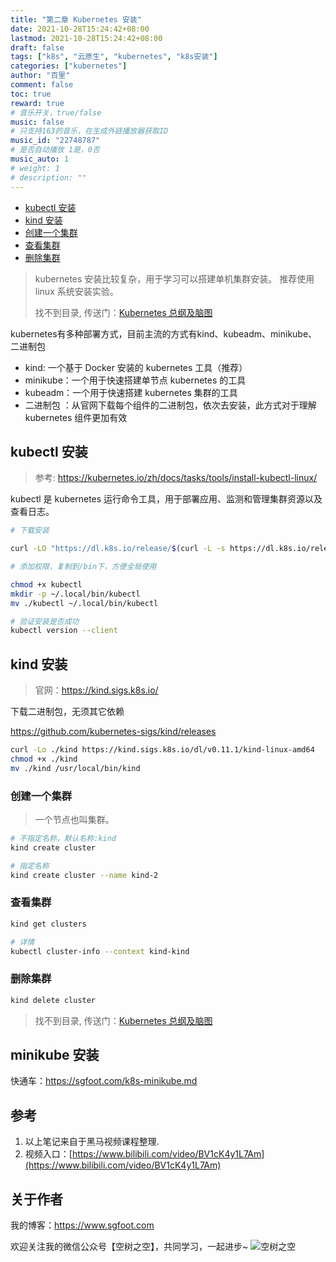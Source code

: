 ```yaml
---
title: "第二章 Kubernetes 安装"
date: 2021-10-28T15:24:42+08:00
lastmod: 2021-10-28T15:24:42+08:00
draft: false
tags: ["k8s", "云原生", "kubernetes", "k8s安装"]
categories: ["kubernetes"]
author: "百里"
comment: false
toc: true
reward: true
# 音乐开关，true/false
music: false
# 只支持163的音乐，在生成外链播放器获取ID
music_id: "22748787"
# 是否自动播放 1是，0否
music_auto: 1
# weight: 1
# description: "" 
---
```


- [kubectl 安装](#kubectl-安装)
- [kind 安装](#kind-安装)
- [创建一个集群](#创建一个集群)
- [查看集群](#查看集群)
- [删除集群](#删除集群)

> kubernetes 安装比较复杂，用于学习可以搭建单机集群安装。
> 推荐使用 linux 系统安装实验。
>
> 找不到目录, 传送门：[Kubernetes 总纲及脑图](https://sgfoot.com/k8s-mindmap.html)

kubernetes有多种部署方式，目前主流的方式有kind、kubeadm、minikube、二进制包

- kind: 一个基于 Docker 安装的 kubernetes 工具（推荐）
- minikube：一个用于快速搭建单节点 kubernetes 的工具
- kubeadm：一个用于快速搭建 kubernetes 集群的工具
- 二进制包 ：从官网下载每个组件的二进制包，依次去安装，此方式对于理解 kubernetes 组件更加有效


## kubectl 安装
> 参考: https://kubernetes.io/zh/docs/tasks/tools/install-kubectl-linux/

kubectl 是 kubernetes 运行命令工具，用于部署应用、监测和管理集群资源以及查看日志。

```sh
# 下载安装

curl -LO "https://dl.k8s.io/release/$(curl -L -s https://dl.k8s.io/release/stable.txt)/bin/linux/amd64/kubectl"

# 添加权限，复制到/bin下，方便全局使用

chmod +x kubectl
mkdir -p ~/.local/bin/kubectl
mv ./kubectl ~/.local/bin/kubectl

# 验证安装是否成功
kubectl version --client

```

## kind 安装
> 官网：https://kind.sigs.k8s.io/

下载二进制包，无须其它依赖 

https://github.com/kubernetes-sigs/kind/releases

```sh
curl -Lo ./kind https://kind.sigs.k8s.io/dl/v0.11.1/kind-linux-amd64
chmod +x ./kind
mv ./kind /usr/local/bin/kind
```



### 创建一个集群

> 一个节点也叫集群。

```sh
# 不指定名称，默认名称:kind 
kind create cluster

# 指定名称
kind create cluster --name kind-2
```

### 查看集群

```sh
kind get clusters

# 详情
kubectl cluster-info --context kind-kind
```

### 删除集群

```sh
kind delete cluster
```

> 找不到目录, 传送门：[Kubernetes 总纲及脑图](https://sgfoot.com/k8s-mindmap.html)

## minikube 安装
快通车：https://sgfoot.com/k8s-minikube.md

## 参考

1. 以上笔记来自于黑马视频课程整理.
2. 视频入口：[https://www.bilibili.com/video/BV1cK4y1L7Am](https://www.bilibili.com/video/BV1cK4y1L7Am)

   


## 关于作者
我的博客：https://www.sgfoot.com

欢迎关注我的微信公众号【空树之空】，共同学习，一起进步~
![空树之空](https://cdn.jsdelivr.net/gh/yezihack/assets/b/20210122112114.png?imageslim)